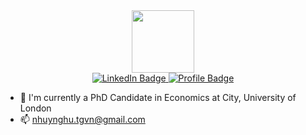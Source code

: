 
<div id="header" align="center">
  <img src="https://media.giphy.com/media/ByiabPgCu4oSc/giphy.gif" width="100"/>
</div>
<div id="badges" align="center">
  <a href="https://www.linkedin.com/in/nhuy-nguyen-0107ny0107/">
    <img src="https://img.shields.io/badge/LinkedIn-blue?style=for-the-badge&logo=linkedin&logoColor=white" alt="LinkedIn Badge"/>
  </a>
  <a href="https://drive.google.com/file/d/1wsYPyc8Nw41b3J8hmbuxXet7lljaCz4n/view?usp=sharing">
    <img src="https://img.shields.io/badge/Profile-red?style=for-the-badge&logo=profile&logoColor=white" alt="Profile Badge"/>
  </a>
</div>

- 📃 I'm currently a PhD Candidate in Economics at City, University of London
- 📫 nhuynghu.tgvn@gmail.com


